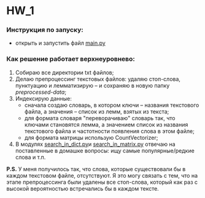 # HW_1
### Инструкция по запуску:
- открыть и запустить файл [main.py](https://github.com/soimmary/infosearch/blob/main/hw1/main.py)

### Как решение работает верхнеуровнево:
1. Собираю все директории txt файлов;
2. Делаю препроцессинг текстовых файлов: удаляю стоп-слова, пунктуацию и лемматизирую – и сохраняю в новую папку _preprocessed-data_;
3. Индексирую данные: 
    - сначала создаю словарь, в котором ключи – названия текстового файла, а значения – список из лемм, взятых из текста;
    - для формата словаря "переворачиваю" словарь так, что ключами становятся лемма, а значением список из названия текстового файла и частотности появления слова в этом файле;
    - для формата матрицы использую CountVectorizer;
4. В модулях [search_in_dict.py](https://github.com/soimmary/infosearch/blob/main/hw1/search_in_dict.py)и [search_in_matrix.py](https://github.com/soimmary/infosearch/blob/main/hw1/search_in_matrix.py) отвечаю на поставленные в домашке вопросы: ищу самые популярные/редкие слова и т.п.

**P.S.**
У меня получилось так, что слова, которые существовали бы в каждом текстовом файле, отсутствуют. Я это могу связать с тем, что на этапе препроцессинга были удалены все стоп-слова, который как раз с высокой вероятностью встречались бы в каждом тексте.
